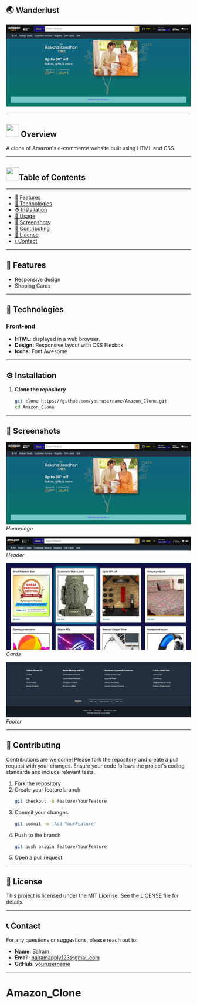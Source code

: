 ## 🌏 Wanderlust

![Wanderlust Logo](./assets/home.png)

---

<div>
  <h2><img src="./assets/inimation.gif" width="35" height="35"> Overview</h2>
</div>

A clone of Amazon's e-commerce website built using HTML and CSS.

---

<div>
  <h2><img src="./assets/star.gif" width="35" height="35">Table of Contents</h2>
</div>

---
- [📑 Features](#-features)
- [🔧 Technologies](#-technologies)
- [⚙️ Installation](#-installation)
- [🚀 Usage](#-usage)
- [📸 Screenshots](#-screenshots)
- [🤝 Contributing](#-contributing)
- [📜 License](#-license)
- [📞 Contact](#-contact)

---

## 📑 Features

- Responsive design
- Shoping Cards

---

## 🔧 Technologies

### Front-end
- **HTML**: displayed in a web browser.
- **Design:** Responsive layout with CSS Flexbox
- **Icons:** Font Awesome

---

## ⚙️ Installation

1. **Clone the repository**
    ```bash
    git clone https://github.com/yourusername/Amazon_Clone.git
    cd Amazon_Clone
    ```

---

## 📸 Screenshots

![Homepage](./assets/home.png)
*Homepage*

![Search Results](./assets/header.png)
*Header*

![Listing Details](./assets/cards.png)
*Cards*

![Listing Details](./assets/footer.png)
*Footer*

---

## 🤝 Contributing

Contributions are welcome! Please fork the repository and create a pull request with your changes. Ensure your code follows the project's coding standards and include relevant tests.

1. Fork the repository
2. Create your feature branch
    ```bash
    git checkout -b feature/YourFeature
    ```
3. Commit your changes
    ```bash
    git commit -m 'Add YourFeature'
    ```
4. Push to the branch
    ```bash
    git push origin feature/YourFeature
    ```
5. Open a pull request

---

## 📜 License

This project is licensed under the MIT License. See the [LICENSE](LICENSE) file for details.

---

## 📞 Contact

For any questions or suggestions, please reach out to:

- **Name**: Balram
- **Email**: balramapply123@gmail.com
- **GitHub**: [yourusername](https://github.com/BalramApply)

---
# Amazon_Clone
